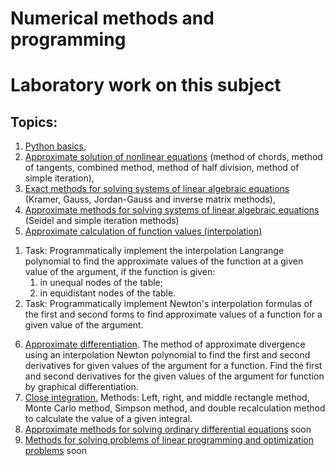 # Numerical methods and programming
# Laboratory work on this subject

## Topics:
1. [Python basics](https://github.com/Sviatoslav1886/Numerical_methods_and_programming/blob/main/python_basic.ipynb),
2. [Approximate solution of nonlinear equations](https://github.com/Sviatoslav1886/Numerical_methods_and_programming/blob/main/approximate_solution_of_nonlinear_equations.ipynb) (method of chords, method of tangents, combined method, method of half division, method of simple iteration),
3. [Exact methods for solving systems of linear algebraic equations](https://github.com/Sviatoslav1886/Numerical_methods_and_programming/blob/main/solving_systems_of_linear_algebraic.ipynb) (Kramer, Gauss, Jordan-Gauss and inverse matrix methods),
4. [Approximate methods for solving systems of linear algebraic equations](https://github.com/Sviatoslav1886/Numerical_methods_and_programming/blob/main/approximate_methods_for_solving_systems_of_linear_algebraic_equations.ipynb) (Seidel and simple iteration methods)
5. [Approximate calculation of function values (interpolation)](https://github.com/Sviatoslav1886/Numerical_methods_and_programming/blob/main/interpolation.ipynb)
1) Task: Programmatically implement the interpolation Langrange polynomial to find the approximate values of the function at a given value of the argument, if the function is given: 
   1) in unequal nodes of the table; 
   2) in equidistant nodes of the table. 
2) Task: Programmatically implement Newton's interpolation formulas of the first and second forms to find approximate values of a function for a given value of the argument.

6. [Approximate differentiation](https://github.com/Sviatoslav1886/Numerical_methods_and_programming/blob/main/approximate_differentiation.ipynb). The method of approximate divergence using an interpolation Newton polynomial to find the first and second derivatives for given values of the argument for a function. Find the first and second derivatives for the given values of the argument for function by graphical differentiation.
7. [Close integration.](https://github.com/Sviatoslav1886/Numerical_methods_and_programming/blob/main/close_integration.ipynb) Methods: Left, right, and middle rectangle method, Monte Carlo method, Simpson method, and double recalculation method to calculate the value of a given integral.
8. [Approximate methods for solving ordinary differential equations]() soon
9. [Methods for solving problems of linear programming and optimization problems]() soon
